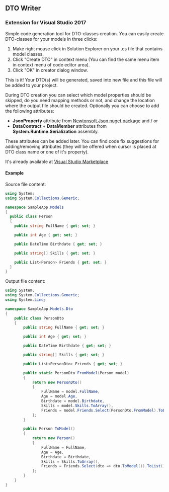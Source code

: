 ## DTO Writer
### Extension for Visual Studio 2017

Simple code generation tool for DTO-classes creation.
You can easily create DTO-classes for your models in three clicks:
1. Make right mouse click in Solution Explorer on your .cs file that contains model classes.
2. Click "Create DTO" in context menu (You can find the same menu item in context menu of code editor area).
3. Click "OK" in creator dialog window.

This is it! Your DTO(s) will be generated, saved into new file and this file will be added to your project.

During DTO creation you can select which model properties should be skipped, do you need mapping methods or not, and change the location where the output file should be created. Optionally you can choose to add the following attributes:
- **JsonProperty** attribute from [Newtonsoft.Json nuget package](https://www.nuget.org/packages/Newtonsoft.Json/)
and / or
- **DataContract** + **DataMember** attributes from **System.Runtime.Serialization** assembly.

These attributes can be added later. You can find code fix suggestions for adding/removing attributes (they will be offered when cursor is placed at DTO class name or one of it's property).

It's already available at [Visual Studio Marketplace](https://marketplace.visualstudio.com/items?itemName=VitaliiIlchenko.DtoCreator)

#### Example

Source file content:

```csharp
using System;
using System.Collections.Generic;

namespace SampleApp.Models
{
  public class Person
  {
	public string FullName { get; set; }

	public int Age { get; set; }

	public DateTime Birthdate { get; set; }

	public string[] Skills { get; set; }

	public List<Person> Friends { get; set; }
  }
}
```

Output file content:

```csharp
using System;
using System.Collections.Generic;
using System.Linq;

namespace SampleApp.Models.Dto
{
    public class PersonDto
    {
        public string FullName { get; set; }

        public int Age { get; set; }

        public DateTime Birthdate { get; set; }

        public string[] Skills { get; set; }

        public List<PersonDto> Friends { get; set; }

        public static PersonDto FromModel(Person model)
        {
            return new PersonDto()
            {
                FullName = model.FullName, 
                Age = model.Age, 
                Birthdate = model.Birthdate, 
                Skills = model.Skills.ToArray(), 
                Friends = model.Friends.Select(PersonDto.FromModel).ToList(), 
            }; 
        }

        public Person ToModel()
        {
            return new Person()
            {
                FullName = FullName, 
                Age = Age, 
                Birthdate = Birthdate, 
                Skills = Skills.ToArray(), 
                Friends = Friends.Select(dto => dto.ToModel()).ToList(), 
            }; 
        }
    }
}
```